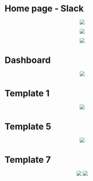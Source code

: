 # Home page - Slack

<p align="center">
      <img src="https://i.ibb.co/XzY2hvj/1.png" >
</p>

<p align="center">
      <img src="https://i.ibb.co/7N657TG/2.png" >
</p>

<p align="center">
      <img src="https://i.ibb.co/0ZbmKhX/3.png" >
</p>

# Dashboard

<p align="center">
      <img src="https://i.ibb.co/r2z7TF3/dashboard.png" >
</p>

# Template 1

<p align="center">
      <img src="https://i.ibb.co/0BsK18J/template-1.png" >
</p>

# Template 5

<p align="center">
      <img src="https://i.ibb.co/HDpm1sc/template-5.png" >
</p>

# Template 7

<p align="center">
      <img src="https://i.ibb.co/tcwMXYG/template-7.png" >
      <img src="https://i.ibb.co/mSr6D1b/template-7-1.png" >
</p>
